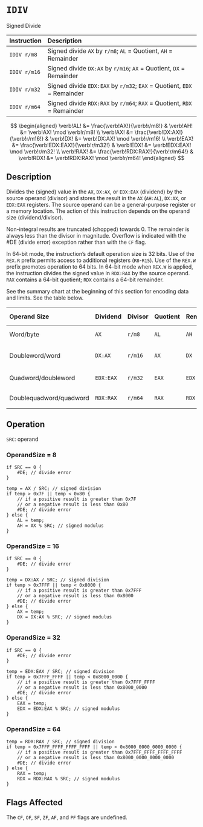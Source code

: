 # `IDIV`
Signed Divide

| Instruction  | Description                                                             |
| :----------- | :---------------------------------------------------------------------- |
| `IDIV r/m8`  | Signed divide `AX` by `r/m8`; `AL` = Quotient, `AH` = Remainder         |
| `IDIV r/m16` | Signed divide `DX:AX` by `r/m16`; `AX` = Quotient, `DX` = Remainder     |
| `IDIV r/m32` | Signed divide `EDX:EAX` by `r/m32`; `EAX` = Quotient, `EDX` = Remainder |
| `IDIV r/m64` | Signed divide `RDX:RAX` by `r/m64`; `RAX` = Quotient, `RDX` = Remainder |

$$
\begin{aligned}
\verb!AL! &= \frac{\verb!AX!}{\verb!r/m8!} & \verb!AH! &= \verb!AX! \mod \verb!r/m8! \\
\verb!AX! &= \frac{\verb!DX:AX!}{\verb!r/m16!} & \verb!DX! &= \verb!DX:AX! \mod \verb!r/m16! \\
\verb!EAX! &= \frac{\verb!EDX:EAX!}{\verb!r/m32!} & \verb!EDX! &= \verb!EDX:EAX! \mod \verb!r/m32! \\
\verb!RAX! &= \frac{\verb!RDX:RAX!}{\verb!r/m64!} & \verb!RDX! &= \verb!RDX:RAX! \mod \verb!r/m64!
\end{aligned}
$$

## Description
Divides the (signed) value in the `AX`, `DX:AX`, or `EDX:EAX` (dividend) by the source operand (divisor) and stores the result in the `AX` (`AH:AL`), `DX:AX`, or `EDX:EAX` registers. The source operand can be a general-purpose register or a memory location. The action of this instruction depends on the operand size (dividend/divisor).

Non-integral results are truncated (chopped) towards 0. The remainder is always less than the divisor in magnitude. Overflow is indicated with the #DE (divide error) exception rather than with the `CF` flag.

In 64-bit mode, the instruction’s default operation size is 32 bits. Use of the `REX.R` prefix permits access to additional registers (`R8`-`R15`). Use of the `REX.W` prefix promotes operation to 64 bits. In 64-bit mode when `REX.W` is applied, the instruction divides the signed value in `RDX:RAX` by the source operand. `RAX` contains a 64-bit quotient; `RDX` contains a 64-bit remainder.

See the summary chart at the beginning of this section for encoding data and limits. See the table below.

| Operand Size            | Dividend  | Divisor | Quotient | Remainder | Quotient Range                         |
| :---------------------- | :-------- | :------ | :------- | :-------- | :------------------------------------- |
| Word/byte               | `AX`      | `r/m8`  | `AL`     | `AH`      | -128 to +127                           |
| Doubleword/word         | `DX:AX`   | `r/m16` | `AX`     | `DX`      | -32,768 to +32,767                     |
| Quadword/doubleword     | `EDX:EAX` | `r/m32` | `EAX`    | `EDX`     | -2<sup>31</sup> to +2<sup>31</sup> - 1 |
| Doublequadword/quadword | `RDX:RAX` | `r/m64` | `RAX`    | `RDX`     | -2<sup>63</sup> to +2<sup>63</sup> - 1 |

## Operation
`SRC`: operand

### OperandSize = 8
```rust,ignore
if SRC == 0 {
    #DE; // divide error
}

temp = AX / SRC; // signed division
if temp > 0x7F || temp < 0x80 {
    // if a positive result is greater than 0x7F
    // or a negative result is less than 0x80
    #DE; // divide error
} else {
    AL = temp;
    AH = AX % SRC; // signed modulus
}
```

### OperandSize = 16
```rust,ignore
if SRC == 0 {
    #DE; // divide error
}

temp = DX:AX / SRC; // signed division
if temp > 0x7FFF || temp < 0x8000 {
    // if a positive result is greater than 0x7FFF
    // or a negative result is less than 0x8000
    #DE; // divide error
} else {
    AX = temp;
    DX = DX:AX % SRC; // signed modulus
}
```

### OperandSize = 32
```rust,ignore
if SRC == 0 {
    #DE; // divide error
}

temp = EDX:EAX / SRC; // signed division
if temp > 0x7FFF_FFFF || temp < 0x8000_0000 {
    // if a positive result is greater than 0x7FFF_FFFF
    // or a negative result is less than 0x8000_0000
    #DE; // divide error
} else {
    EAX = temp;
    EDX = EDX:EAX % SRC; // signed modulus
}
```

### OperandSize = 64
```rust,ignore
temp = RDX:RAX / SRC; // signed division
if temp > 0x7FFF_FFFF_FFFF_FFFF || temp < 0x8000_0000_0000_0000 {
    // if a positive result is greater than 0x7FFF_FFFF_FFFF_FFFF
    // or a negative result is less than 0x8000_0000_0000_0000
    #DE; // divide error
} else {
    RAX = temp;
    RDX = RDX:RAX % SRC; // signed modulus
}
```

## Flags Affected
The `CF`, `OF`, `SF`, `ZF`, `AF`, and `PF` flags are undefined.
